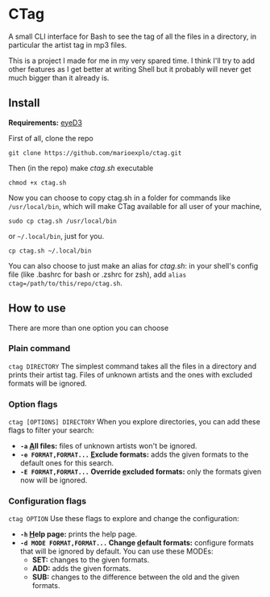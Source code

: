 # CTag
A small CLI interface for Bash to see the tag of all the files in a directory, in particular the artist tag in mp3 files.

This is a project I made for me in my very spared time. I think I'll try to add other features as I get better at writing Shell but it probably will never get much bigger than it already is.

## Install
**Requirements:** [eyeD3](https://github.com/nicfit/eyeD3)

First of all, clone the repo
```
git clone https://github.com/marioexplo/ctag.git
```
Then (in the repo) make *ctag.sh* executable
```
chmod +x ctag.sh
```
Now you can choose to copy ctag.sh in a folder for commands like `/usr/local/bin`, which will make CTag available for all user of your machine,
```
sudo cp ctag.sh /usr/local/bin
```
or `~/.local/bin`, just for you.
```
cp ctag.sh ~/.local/bin
```
You can also choose to just make an alias for *ctag.sh*: in your shell's config file (like .bashrc for bash or .zshrc for zsh), add `alias ctag=/path/to/this/repo/ctag.sh`.

## How to use
There are more than one option you can choose
### Plain command
`ctag DIRECTORY`
The simplest command takes all the files in a directory and prints their artist tag.
Files of unknown artists and the ones with excluded formats will be ignored.
### Option flags
`ctag [OPTIONS] DIRECTORY`
When you explore directories, you can add these flags to filter your search:
- **`-a` <ins>A</ins>ll files:** files of unknown artists won't be ignored.
- **`-e FORMAT,FORMAT...` <ins>E</ins>xclude formats:** adds the given formats to the default ones for this search.
- **`-E FORMAT,FORMAT...` Override <ins>e</ins>xcluded formats:** only the formats given now will be ignored.
### Configuration flags
`ctag OPTION`
Use these flags to explore and change the configuration:
- **`-h` <ins>H</ins>elp page:** prints the help page.
- **`-d MODE FORMAT,FORMAT...` Change <ins>d</ins>efault formats:** configure formats that will be ignored by default. You can use these MODEs:
    * **SET:** changes to the given formats.
    * **ADD:** adds the given formats.
    * **SUB:** changes to the difference between the old and the given formats.